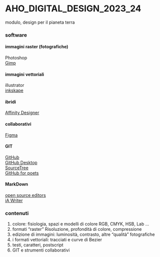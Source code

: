 # AHO_DIGITAL_DESIGN_2023_24
modulo, design per il pianeta terra



### software
#### immagini raster (fotografiche)
Photoshop  
[Gimp](https://www.gimp.org)  

#### immagini vettoriali
illustrator  
[inkskape](https://inkscape.org)  

#### ibridi
[Affinity Designer](https://affinity.serif.com/en-gb/)  

#### collaborativi
[Figma](https://www.figma.com)  

#### GIT
[GitHub](https://github.com)  
[GitHub Desktop ](https://desktop.github.com)  
[SourceTree](https://www.sourcetreeapp.com)  
[GitHub for poets](https://www.youtube.com/watch?v=BCQHnlnPusY)  


#### MarkDown
[open source editors](https://opensource.com/article/21/10/markdown-editors)  
[iA Writer](https://ia.net/writer)

### contenuti
1) colore: fisiologia, spazi e modelli di colore
RGB, CMYK, HSB, Lab …
2) formati “raster”
Risoluzione, profondità di colore, compressione
3) edizione di immagini: luminosità, contrasto, altre “qualità” fotografiche
4) i formati vettoriali: tracciati e curve di Bezier
5) testi, caratteri, postscript
6) GIT e strumenti collaborativi

